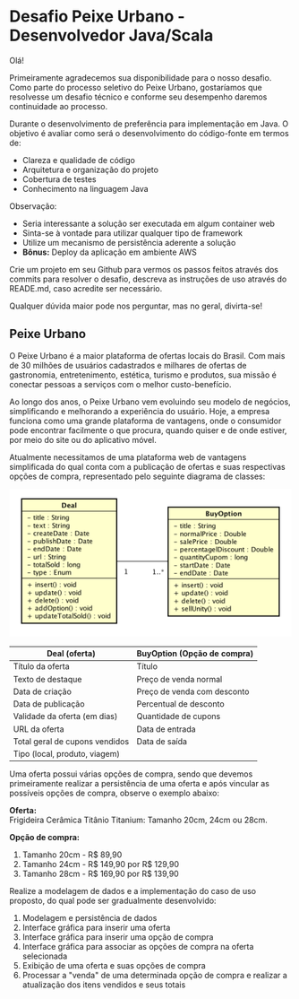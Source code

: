 # Desafio Peixe Urbano - Desenvolvedor Java/Scala

Olá!

Primeiramente agradecemos sua disponibilidade para o nosso desafio.
Como parte do processo seletivo do Peixe Urbano, gostaríamos que resolvesse um desafio técnico e conforme seu desempenho daremos continuidade ao processo.

Durante o desenvolvimento de preferência para implementação em Java. O objetivo é avaliar como será o desenvolvimento do código-fonte em termos de:

- Clareza e qualidade de código
- Arquitetura e organização do projeto
- Cobertura de testes
- Conhecimento na linguagem Java

Observação:
- Seria interessante a solução ser executada em algum container web
- Sinta-se à vontade para utilizar qualquer tipo de framework
- Utilize um mecanismo de persistência aderente a solução
- **Bônus:** Deploy da aplicação em ambiente AWS

Crie um projeto em seu Github para vermos os passos feitos através dos commits para resolver o desafio, descreva as instruções de uso através do READE.md, caso acredite ser necessário.

Qualquer dúvida maior pode nos perguntar, mas no geral, divirta-se!

## Peixe Urbano

O Peixe Urbano é a maior plataforma de ofertas locais do Brasil. Com mais de 30 milhões de usuários cadastrados e milhares de ofertas de gastronomia, entretenimento, estética, turismo e produtos, sua missão é conectar pessoas a serviços com o melhor custo-benefício. 

Ao longo dos anos, o Peixe Urbano vem evoluindo seu modelo de negócios, simplificando e melhorando a experiência do usuário. Hoje, a empresa funciona como uma grande plataforma de vantagens, onde o consumidor pode encontrar facilmente o que procura, quando quiser e de onde estiver, por meio do site ou do aplicativo móvel.

Atualmente necessitamos de uma plataforma web de vantagens simplificada do qual conta com a publicação de ofertas e suas respectivas opções de compra, representado pelo seguinte diagrama de classes:

![alt text](./UML-Model.png) 

| Deal (oferta)  | BuyOption (Opção de compra)  |
|---|---|
| Título da oferta | Título  |
| Texto de destaque | Preço de venda normal  |
| Data de criação | Preço de venda com desconto  |
| Data de publicação | Percentual de desconto |
| Validade da oferta (em dias) | Quantidade de cupons |
| URL da oferta | Data de entrada |
| Total geral de cupons vendidos | Data de saída | 
| Tipo (local, produto, viagem) |  |


Uma oferta possui várias opções de compra, sendo que devemos primeiramente realizar a persistência de uma oferta e após vincular as possíveis opções de compra, observe o exemplo abaixo:

**Oferta:**<br>
Frigideira Cerâmica Titânio Titanium: Tamanho 20cm, 24cm ou 28cm.
 
**Opção de compra:**<br>
1. Tamanho 20cm - R$ 89,90
2. Tamanho 24cm - R$ 149,90 por R$ 129,90
3. Tamanho 28cm - R$ 169,90 por R$ 139,90

Realize a modelagem de dados e a implementação do caso de uso proposto, do qual pode ser gradualmente desenvolvido:

1. Modelagem e persistência de dados
2. Interface gráfica para inserir uma oferta
3. Interface gráfica para inserir uma opção de compra
4. Interface gráfica para associar as opções de compra na oferta selecionada
5. Exibição de uma oferta e suas opções de compra
6. Processar a "venda" de uma determinada opção de compra e realizar a atualização dos itens vendidos e seus totais
